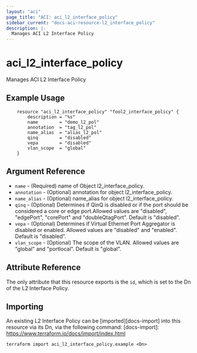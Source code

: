 ```yaml
---
layout: "aci"
page_title: "ACI: aci_l2_interface_policy"
sidebar_current: "docs-aci-resource-l2_interface_policy"
description: |-
  Manages ACI L2 Interface Policy
---
```


# aci_l2_interface_policy #
Manages ACI L2 Interface Policy

## Example Usage ##

```hcl
	resource "aci_l2_interface_policy" "fool2_interface_policy" {
		description = "%s"
		name        = "demo_l2_pol"
		annotation  = "tag_l2_pol"
		name_alias  = "alias_l2_pol"
		qinq        = "disabled"
		vepa        = "disabled"
		vlan_scope  = "global"
	}
```
## Argument Reference ##
* `name` - (Required) name of Object l2_interface_policy.
* `annotation` - (Optional) annotation for object l2_interface_policy.
* `name_alias` - (Optional) name_alias for object l2_interface_policy.
* `qinq` - (Optional) Determines if QinQ is disabled or if the port should be considered a core or edge port.Allowed values are "disabled", "edgePort", "corePort" and "doubleQtagPort". Default is "disabled".
* `vepa` - (Optional) Determines if Virtual Ethernet Port Aggregator is disabled or enabled. Allowed values are "disabled" and "enabled". Default is "disabled".
* `vlan_scope` - (Optional) The scope of the VLAN. Allowed values are "global" and "portlocal". Default is "global".



## Attribute Reference

The only attribute that this resource exports is the `id`, which is set to the
Dn of the L2 Interface Policy.

## Importing ##

An existing L2 Interface Policy can be [imported][docs-import] into this resource via its Dn, via the following command:
[docs-import]: https://www.terraform.io/docs/import/index.html


```
terraform import aci_l2_interface_policy.example <Dn>
```